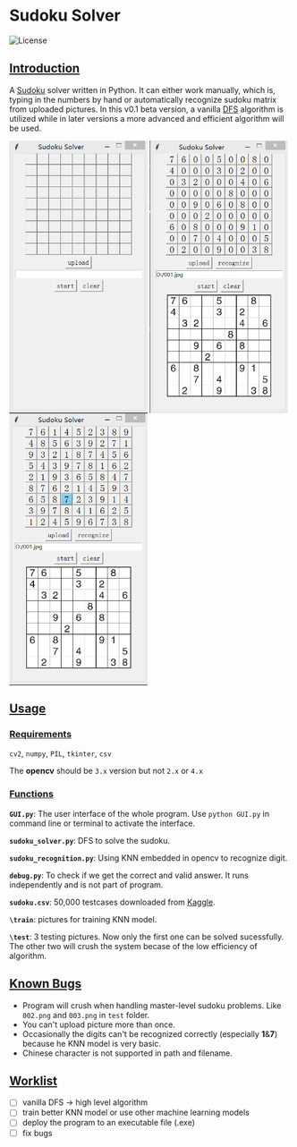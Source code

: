 # Sudoku Solver

![License](https://img.shields.io/badge/license-apache2_2-blue.svg)

## [Introduction](#readme)

A [Sudoku](https://en.wikipedia.org/wiki/Sudoku) solver written in Python. It can either work manually, which is, typing in the numbers by hand or automatically recognize sudoku matrix from uploaded pictures. In this v0.1 beta version, a vanilla [DFS](https://en.wikipedia.org/wiki/Depth-first_search) algorithm is utilized while in later versions a more advanced and efficient algorithm will be used.

<img src="https://github.com/guozhonghao1994/Sudoku_Solver/blob/master/1.PNG" width = "247" height = "487" alt="img1" 
align=center>
<img src="https://github.com/guozhonghao1994/Sudoku_Solver/blob/master/2.PNG" width = "247" height = "487" alt="img2" 
align=center>
<img src="https://github.com/guozhonghao1994/Sudoku_Solver/blob/master/3.PNG" width = "247" height = "487" alt="img3" 
align=center>


## [Usage](#readme)

### [Requirements](#Usage)

`cv2`, `numpy`, `PIL`, `tkinter`, `csv`

The **opencv** should be `3.x` version but not `2.x` or `4.x` 

### [Functions](#Usage)

**`GUI.py`**: The user interface of the whole program. Use `python GUI.py` in command line or terminal to activate the interface.

**`sudoku_solver.py`**: DFS to solve the sudoku.

**`sudoku_recognition.py`**: Using KNN embedded in opencv to recognize digit.

**`debug.py`**: To check if we get the correct and valid answer. It runs independently and is not part of program.

**`sudoku.csv`**: 50,000 testcases downloaded from [Kaggle](https://www.kaggle.com/bryanpark/sudoku). 

**`\train`**: pictures for training KNN model.

**`\test`**: 3 testing pictures. Now only the first one can be solved sucessfully. The other two will crush the system becase of the low efficiency of algorithm.

## [Known Bugs](#readme)

- Program will crush when handling master-level sudoku problems. Like `002.png` and `003.png` in `test` folder.
- You can't upload picture more than once.
- Occasionally the digits can't be recognized correctly (especially __1__&__7__) because he KNN model is very basic.
- Chinese character is not supported in path and filename.

## [Worklist](#readme)

- [ ] vanilla DFS -> high level algorithm
- [ ] train better KNN model or use other machine learning models
- [ ] deploy the program to an executable file (.exe)
- [ ] fix bugs

